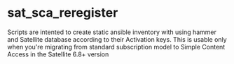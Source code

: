 # sat_sca_reregister

Scripts are intented to create static ansible inventory with using hammer and Satellite database according to their Activation keys.
This is usable only when you're migrating from standard subscription model to Simple Content Access in the Satellite 6.8+ version
